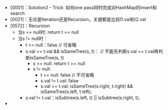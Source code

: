 + [0001]：Solution2 - Trick: 如何one pass同时完成对HashMap的insert和search
+ [0021]：无论是Iteration还是Recursion，关键都是比较l1.val和l2.val
+ [0572]：Recursion
  + 当s == null时: return t == null
  + 当s != null时：
    + t == null：false    // 可省略 
    + s.val == t.val && isSameTree(s, t)：    // 不能先判断s.val == t.val再判断isSameTree(s, t)
      + s == null: return t == null
      + s != null: 
        + t == null: false     // 不可省略
        + s.val != t.val: false
        + s.val == t.val: isSameTree(s.right, t.right) && isSameTree(s.left, t.left);
    + s.val != t.val：isSubtree(s.left, t) || isSubtree(s.right, t);
+ 